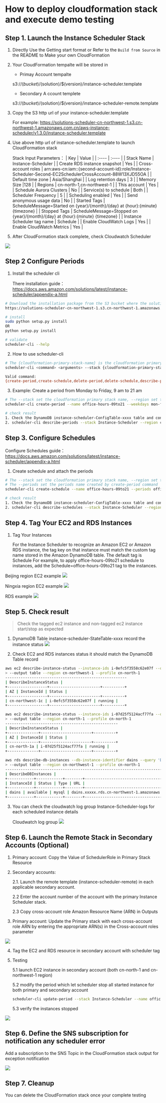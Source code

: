 
# How to deploy cloudformation stack and execute demo testing

## Step 1. Launch the Instance Scheduler Stack 
1. Directly Use the Getting start format or Refer to the `Build from Source` in the README to Make your own CloudFormation

2. Your CloudFormation tempalte will be stored in 
    - Primay Account tempalte

    s3://$(bucket)/$(solution)/$(version)/instance-scheduler.template

    - Secondary A ccount templete

    s3://$(bucket)/$(solution)/$(version)/instance-scheduler-remote.template

3. Copy the S3 http url of your instance-scheduler.template

    For example: 
    https://solutions-scheduler-cn-northwest-1.s3.cn-northwest-1.amazonaws.com.cn/aws-instance-scheduler/v1.3.0/instance-scheduler.template

4. Use above http url of instance-scheduler.template to launch CloudFormation stack

    Stack Input Parameters：
    | Key      | Value    |
    | :----    | :----    |
    | Stack Name | Instance-Scheduler |
    | Create RDS instance snapshot | Yes |
    | Cross-account roles | arn:aws-cn:iam::{second-account-id}:role/Instance-Scheduler-Second-EC2SchedulerCrossAccount-88W13XJD55OA |
    | Default time zone | Asia/Shanghai |
    | Log retention days | 3 |
    | Memory Size |128 |
    | Regions | cn-north-1,cn-northwest-1 |
    | This account | Yes |
    | Schedule Aurora Clusters | No |
    | Service(s) to schedule | Both |
    | Scheduler Frequency | 5 |
    | Scheduling enabled | Yes |
    | Send anonymous usage data | No |
    | Started Tags | ScheduleMessage=Started on {year}/{month}/{day} at {hour}:{minute} {timezone} |
    | Stopped Tags | ScheduleMessage=Stopped on {year}/{month}/{day} at {hour}:{minute} {timezone} |
    | Instance Scheduler tag name | Schedule |
    | Enable CloudWatch Logs | Yes |
    | Enable CloudWatch Metrics | Yes |

5. After CloudFormation stack complete, check Cloudwatch Scheduler

![](resource/images/Cloudwatch-scheduler.png)

## Step 2 Configure Periods

1. Install the scheduler cli

    There installation guide：
    https://docs.aws.amazon.com/solutions/latest/instance-scheduler/appendix-a.html

```bash
# Download the installation package from the S3 bucket where the solution is located, for example
https://solutions-scheduler-cn-northwest-1.s3.cn-northwest-1.amazonaws.com.cn/aws-instance-scheduler/v1.3.0/scheduler-cli.zip

# install
sudo python setup.py install
OR
python setup.py install

# validate
scheduler-cli --help
```

2. How to use scheduler-cli

```bash
# The {cloudformation-primary-stack-name} is the cloudformation primary stack name, {aws-region} is the aws region code, {aws-profile} is the aws cli profile name
scheduler-cli <command> <arguments> --stack {cloudformation-primary-stack-name} --region {aws-region} --profile {aws-profile}

Valid command:
{create-period,create-schedule,delete-period,delete-schedule,describe-periods,describe-schedule-usage,describe-schedules,update-period,update-schedule}
```

3. Example: Create a period from Monday to Friday, 9 am to 21 am
```bash
# The --stack set the cloudformation primary stack name, --region set the aws region code, --profile set the aws cli profile name
scheduler-cli create-period --name office-hours-09to21 --weekdays mon-fri --begintime 9:00 --endtime 21:00 --stack Instance-Scheduler --region cn-northwest-1 --profile aws-china

# check result
1. Check the DynamoDB instance-scheduler-ConfigTable-xxxx table and confirm that the office-hours-09to21 period has been created
2. scheduler-cli describe-periods --stack Instance-Scheduler --region cn-northwest-1 --profile aws-china
```

## Step 3. Configure Schedules

Configure Schedules guide：
https://docs.aws.amazon.com/solutions/latest/instance-scheduler/appendix-a.html

1. Create schedule and attach the periods
```bash
# The --stack set the cloudformation primary stack name, --region set the aws region code, --profile set the aws cli profile name
# The --periods set the periods name created by create-period command
scheduler-cli create-schedule --name office-hours-09to21 --periods office-hours-09to21 --timezone Asia/Shanghai --stack Instance-Scheduler --region cn-northwest-1 --profile aws-china

# check result
1. Check the DynamoDB instance-scheduler-ConfigTable-xxxx table and confirm that the office-hours-09to21 schedule has been created
2. scheduler-cli describe-schedules --stack Instance-Scheduler --region cn-northwest-1 --profile aws-china
```

## Step 4. Tag Your EC2 and RDS Instances

1. Tag Your Instances

    For the Instance Scheduler to recognize an Amazon EC2 or Amazon RDS instance, the tag key on that instance must match the custom tag name stored in the Amazon DynamoDB table. The default tag is Schedule
    For example, to apply office-hours-09to21 schedule to instances, add the Schedule=office-hours-09to21 tag to the instances. 

Beijing region EC2 example
![](resource/images/ec2-bjs-tag.png)

Ningxia region EC2 example
![](resource/images/ec2-zhy-tag.png)

RDS example
![](resource/images/rds-zhy-tag.png)


## Step 5. Check result
    
> Check the tagged ec2 instance and non-tagged ec2 instance start/stop as expected

1. DynamoDB Table instance-scheduler-StateTable-xxxx record the instance status
![](resource/images/schedule-result.png)

2. Check EC2 and RDS instances status it should match the DynamoDB Table record

```bash
aws ec2 describe-instance-status --instance-ids i-0efc5f3558c62e07f --query 'InstanceStatuses[*].{InstanceId:InstanceId,Status:InstanceState.Name,AZ:AvailabilityZone}' \
> --output table --region cn-northwest-1 --profile cn-north-1
-------------------------------------------------------
| DescribeInstanceStatus |
+------------------+-----------------------+----------+
| AZ | InstanceId | Status |
+------------------+-----------------------+----------+
| cn-northwest-1c | i-0efc5f3558c62e07f | running |
+------------------+-----------------------+----------+
```
```bash
aws ec2 describe-instance-status --instance-ids i-07d25f5124acf77fa --query 'InstanceStatuses[*].{InstanceId:InstanceId,Status:InstanceState.Name,AZ:AvailabilityZone}' \
> --output table --region cn-north-1 --profile cn-north-1
---------------------------------------------------
| DescribeInstanceStatus |
+--------------+-----------------------+----------+
| AZ | InstanceId | Status |
+--------------+-----------------------+----------+
| cn-north-1a | i-07d25f5124acf77fa | running |
+--------------+-----------------------+----------+
```
```bash
aws rds describe-db-instances --db-instance-identifier dains --query 'DBInstances[*].{InstanceId:DBInstanceIdentifier,Type:Engine,Status:DBInstanceStatus,URL:Endpoint.Address}' \
> --output table --region cn-northwest-1 --profile cn-north-1
------------------------------------------------------------------------------------------------
| DescribeDBInstances |
+------------+------------+--------+-----------------------------------------------------------+
| InstanceId | Status | Type | URL |
+------------+------------+--------+-----------------------------------------------------------+
| dains | available | mysql | dains.xxxxx.rds.cn-northwest-1.amazonaws.com.cn |
+------------+------------+--------+-----------------------------------------------------------+
```

3. You can check the cloudwatch log group Instance-Scheduler-logs for each scheduled instance details

    Cloudwatch log group
    ![](resource/images/cloudwatch-logs.png)


## Step 6. Launch the Remote Stack in Secondary Accounts (Optional)

1. Primary account: Copy the Value of SchedulerRole in Primary Stack Resource

2. Secondary accounts: 

    2.1. Launch the remote template (instance-scheduler-remote) in each applicable secondary account.

    2.2 Enter the account number of the account with the primary Instance Scheduler stack. 

    2.3 Copy cross-account role Amazon Resource Name (ARN) in Outputs

3. Primary account: Update the Primary stack with each cross-account role ARN by entering the appropriate ARN(s) in the Cross-account roles parameter

![](resource/images/cross-account.png)


4. Tag the EC2 and RDS resource in secondary account with scheduler tag

5. Testing

    5.1 launch EC2 instance in secondary account (both cn-north-1 and cn-northwest-1 region) 

    5.2 modify the period which let scheduler stop all started instance for both primary and secondary account

    ```bash
    scheduler-cli update-period --stack Instance-Scheduler --name office-hours-09to21 --weekdays mon-fri --begintime 9:00 --endtime 15:15 --region cn-northwest-1 --profile cn-north-1
    ```

    5.3 verify the instances stopped

![](resource/images/cross-account-testing.png)



## Step 6. Define the SNS subscription for notification any scheduler error

Add a subscription to the SNS Topic in the CloudFormation stack output for exception notification

![](resource/images/sns-notification.png)

## Step 7. Cleanup

You can delete the CloudFormation stack once your complete testing
